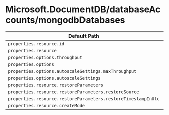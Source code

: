 # Microsoft.DocumentDB/databaseAccounts/mongodbDatabases

| Default Path | Alias |
|---|---|
| `properties.resource.id` | `Microsoft.DocumentDB/databaseAccounts/mongodbDatabases/resource.id` |
| `properties.resource` | `Microsoft.DocumentDB/databaseAccounts/mongodbDatabases/resource` |
| `properties.options.throughput` | `Microsoft.DocumentDB/databaseAccounts/mongodbDatabases/options.throughput` |
| `properties.options` | `Microsoft.DocumentDB/databaseAccounts/mongodbDatabases/options` |
| `properties.options.autoscaleSettings.maxThroughput` | `Microsoft.DocumentDB/databaseAccounts/mongodbDatabases/options.autoscaleSettings.maxThroughput` |
| `properties.options.autoscaleSettings` | `Microsoft.DocumentDB/databaseAccounts/mongodbDatabases/options.autoscaleSettings` |
| `properties.resource.restoreParameters` | `Microsoft.DocumentDB/databaseAccounts/mongodbDatabases/resource.restoreParameters` |
| `properties.resource.restoreParameters.restoreSource` | `Microsoft.DocumentDB/databaseAccounts/mongodbDatabases/resource.restoreParameters.restoreSource` |
| `properties.resource.restoreParameters.restoreTimestampInUtc` | `Microsoft.DocumentDB/databaseAccounts/mongodbDatabases/resource.restoreParameters.restoreTimestampInUtc` |
| `properties.resource.createMode` | `Microsoft.DocumentDB/databaseAccounts/mongodbDatabases/resource.createMode` |

